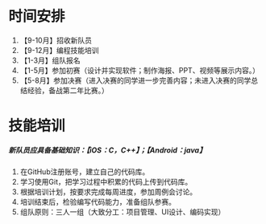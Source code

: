# 时间安排
1. 【9-10月】招收新队员
2. 【9-12月】编程技能培训
3. 【1-3月】组队报名
4. 【1-5月】参加初赛（设计并实现软件；制作海报、PPT、视频等展示内容。）
5. 【5-8月】参加决赛（进入决赛的同学进一步完善内容；未进入决赛的同学总结经验，备战第二年比赛。）

# 技能培训
##### 新队员应具备基础知识：【iOS：C，C++】；【Android：java】
1. 在GitHub注册账号，建立自己的代码库。
2. 学习使用Git，把学习过程中积累的代码上传到代码库。
3. 根据培训计划，按要求完成每周进度，参加周例会讨论。
4. 培训结束后，检验编写代码能力，准备组队参赛。
5. 组队原则：三人一组（大致分工：项目管理、UI设计、编码实现）
